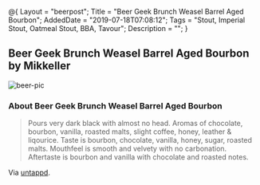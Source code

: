 @{
 Layout = "beerpost";
 Title = "Beer Geek Brunch Weasel Barrel Aged Bourbon";
 AddedDate = "2019-07-18T07:08:12";
 Tags = "Stout, Imperial Stout, Oatmeal Stout, BBA, Tavour";
 Description = "";
 }
 

## Beer Geek Brunch Weasel Barrel Aged Bourbon by Mikkeller

![beer-pic]

### About Beer Geek Brunch Weasel Barrel Aged Bourbon

> Pours very dark black with almost no head. Aromas of chocolate, bourbon, vanilla, roasted malts, slight coffee, honey, leather & liqourice. Taste is bourbon, chocolate, vanilla, honey, sugar, roasted malts. Mouthfeel is smooth and velvety with no carbonation. Aftertaste is bourbon and vanilla with chocolate and roasted notes.

Via [untappd][untappd-url].

[untappd-url]: <https://untappd.com//b/mikkeller-beer-geek-brunch-weasel-barrel-aged-bourbon/19066>
[beer-pic]: https://jasonpowley.com/assets/img/2019-07-18-beer-geek-brunch-weasel-barrel-aged-bourbon.jpeg "Beer Geek Brunch Weasel Barrel Aged Bourbon by Mikkeller"
